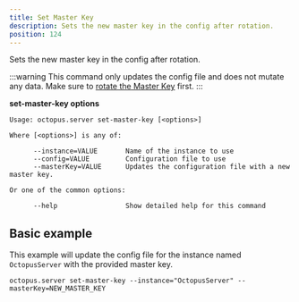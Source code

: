 ```yaml
---
title: Set Master Key
description: Sets the new master key in the config after rotation.
position: 124
---
```


Sets the new master key in the config after rotation.

:::warning
This command only updates the config file and does not mutate any data. Make sure to [rotate the Master Key](/docs/administration/managing-infrastructure/rotate-master-key.md) first.
:::

**set-master-key options**

```text
Usage: octopus.server set-master-key [<options>]

Where [<options>] is any of:

      --instance=VALUE       Name of the instance to use
      --config=VALUE         Configuration file to use
      --masterKey=VALUE      Updates the configuration file with a new master key.

Or one of the common options:

      --help                 Show detailed help for this command
```

## Basic example

This example will update the config file for the instance named `OctopusServer` with the provided master key.

```text
octopus.server set-master-key --instance="OctopusServer" --masterKey=NEW_MASTER_KEY
```
